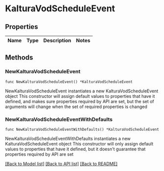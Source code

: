 # KalturaVodScheduleEvent

## Properties

Name | Type | Description | Notes
------------ | ------------- | ------------- | -------------

## Methods

### NewKalturaVodScheduleEvent

`func NewKalturaVodScheduleEvent() *KalturaVodScheduleEvent`

NewKalturaVodScheduleEvent instantiates a new KalturaVodScheduleEvent object
This constructor will assign default values to properties that have it defined,
and makes sure properties required by API are set, but the set of arguments
will change when the set of required properties is changed

### NewKalturaVodScheduleEventWithDefaults

`func NewKalturaVodScheduleEventWithDefaults() *KalturaVodScheduleEvent`

NewKalturaVodScheduleEventWithDefaults instantiates a new KalturaVodScheduleEvent object
This constructor will only assign default values to properties that have it defined,
but it doesn't guarantee that properties required by API are set


[[Back to Model list]](../README.md#documentation-for-models) [[Back to API list]](../README.md#documentation-for-api-endpoints) [[Back to README]](../README.md)


